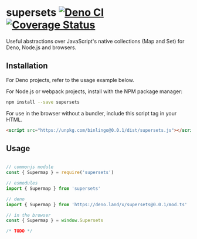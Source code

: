 # supersets [![Deno CI](https://github.com/octavetoast/supersets/actions/workflows/deno.yml/badge.svg)](https://github.com/octavetoast/supersets/actions/workflows/deno.yml) [![Coverage Status](https://coveralls.io/repos/github/octavetoast/supersets/badge.svg?branch=main)](https://coveralls.io/github/octavetoast/supersets?branch=main)

Useful abstractions over JavaScript's native collections (Map and Set) for Deno, Node.js and browsers.

## Installation

For Deno projects, refer to the usage example below.

For Node.js or webpack projects, install with the NPM package manager:

```Bash
npm install --save supersets
```

For use in the browser without a bundler, include this script tag in your HTML.

```HTML
<script src="https://unpkg.com/binlingo@0.0.1/dist/supersets.js"></script>
```

## Usage

```JavaScript

// commonjs module
const { Supermap } = require('supersets')

// esmodules
import { Supermap } from 'supersets'

// deno
import { Supermap } from 'https://deno.land/x/supersets@0.0.1/mod.ts'

// in the browser
const { Supermap } = window.Supersets

/* TODO */

```
